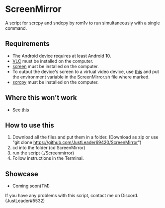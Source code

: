 # ScreenMirror
A script for scrcpy and sndcpy by rom1v to run simultaneously with a single command.

## Requirements
 - The Android device requires at least Android 10.
 - [VLC] must be installed on the computer.
 - [screen] must be installed on the computer.
 - To output the device's screen to a virtual video device, use [this] and put the environment variable in the ScreenMirror.sh file where marked.
 - [scrcpy] must be installed on the computer.

[vlc]: https://www.videolan.org/
[screen]: https://www.howtogeek.com/662422/how-to-use-linuxs-screen-command/
[this]: https://github.com/Genymobile/scrcpy#v4l2loopback
[scrcpy]: https://github.com/Genymobile/scrcpy

## Where this won't work
 - See [this]

[this]: https://github.com/rom1v/sndcpy#apps-restrictions

## How to use this
 1. Download all the files and put them in a folder. (Download as zip or use "git clone https://github.com/JustLeader69420/ScreenMirror")
 2. cd into the folder (cd ScreenMirror)
 3. run the script (./Screenmirror)
 4. Follow instructions in the Terminal.

## Showcase
 - Coming soon(TM)

If you have any problems with this script, contact me on Discord. (JustLeader#5532)
